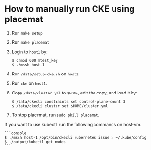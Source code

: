 How to manually run CKE using placemat
======================================

1. Run `make setup`
2. Run `make placemat`
3. Login to `host1` by:

    ```console
    $ chmod 600 mtest_key
    $ ./mssh host-1 
    ```

4. Run `/data/setup-cke.sh` on `host1`.
5. Run `cke` on `host1`.
6. Copy `/data/cluster.yml` to `$HOME`, edit the copy, and load it by:

    ```console
    $ /data/ckecli constraints set control-plane-count 3
    $ /data/ckecli cluster set $HOME/cluster.yml
    ```

7. To stop placemat, run `sudo pkill placemat`.


If you want to use kubectl, run the following commands on host-vm.

    ```console
    $ ./mssh host-1 /opt/bin/ckecli kubernetes issue > ~/.kube/config
    $ ./output/kubectl get nodes
    ```